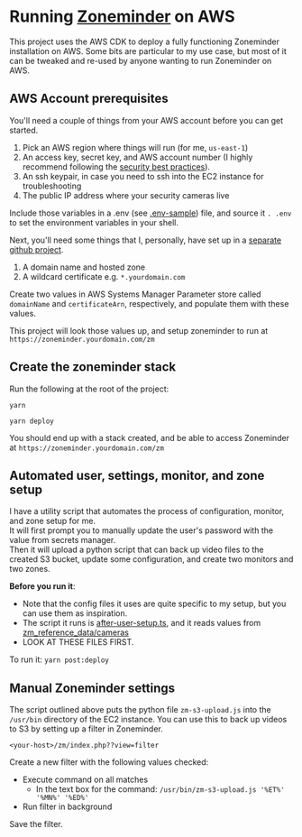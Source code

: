 # Running [Zoneminder](https://zoneminder.com/) on AWS

This project uses the AWS CDK to deploy a fully functioning Zoneminder installation on AWS.
Some bits are particular to my use case, but most of it can be tweaked and re-used by anyone wanting to run Zoneminder on AWS.

## AWS Account prerequisites

You'll need a couple of things from your AWS account before you can get started.

1.  Pick an AWS region where things will run (for me, `us-east-1`)
2.  An access key, secret key, and AWS account number (I highly recommend following the [security best practices](https://aws.amazon.com/blogs/security/getting-started-follow-security-best-practices-as-you-configure-your-aws-resources/)).
3.  An ssh keypair, in case you need to ssh into the EC2 instance for troubleshooting
4.  The public IP address where your security cameras live

Include those variables in a .env (see [.env-sample](./.env-sample)) file,
and source it `. .env` to set the environment variables in your shell.

Next, you'll need some things that I, personally, have set up in a [separate github project](https://github.com/matthewtgilbride/aws-infrastructure).

1.  A domain name and hosted zone
2.  A wildcard certificate e.g. `*.yourdomain.com`

Create two values in AWS Systems Manager Parameter store called `domainName` and `certificateArn`, respectively, and populate them with these values.

This project will look those values up, and setup zoneminder to run at `https://zoneminder.yourdomain.com/zm`

## Create the zoneminder stack

Run the following at the root of the project:

`yarn`

`yarn deploy`

You should end up with a stack created, and be able to access Zoneminder at `https://zoneminder.yourdomain.com/zm`
    
## Automated user, settings, monitor, and zone setup
    
I have a utility script that automates the process of configuration, monitor, and zone setup for me.  
It will first prompt you to manually update the user's password with the value from secrets manager.  
Then it will upload a python script that can back up video files to the created S3 bucket, update some configuration, and create two monitors and two zones.  

**Before you run it**:

*   Note that the config files it uses are quite specific to my setup, but you can use them as inspiration.
*   The script it runs is [after-user-setup.ts](scripts/after-user-setup.ts), and it reads values from [zm_reference_data/cameras](./zm_reference_data/cameras)
*   LOOK AT THESE FILES FIRST.

To run it: `yarn post:deploy`
    
## Manual Zoneminder settings

The script outlined above puts the python file `zm-s3-upload.js` into the `/usr/bin` directory of the EC2 instance.
You can use this to back up videos to S3 by setting up a filter in Zoneminder.

`<your-host>/zm/index.php??view=filter`

Create a new filter with the following values checked:

*   Execute command on all matches
    *   In the text box for the command: `/usr/bin/zm-s3-upload.js '%ET%' '%MN%' '%ED%'`
*   Run filter in background

Save the filter.
